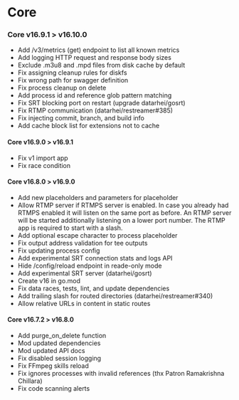 # Core

### Core v16.9.1 > v16.10.0

-   Add /v3/metrics (get) endpoint to list all known metrics
-   Add logging HTTP request and response body sizes
-   Exclude .m3u8 and .mpd files from disk cache by default
-   Fix assigning cleanup rules for diskfs
-   Fix wrong path for swagger definition
-   Fix process cleanup on delete
-   Add process id and reference glob pattern matching
-   Fix SRT blocking port on restart (upgrade datarhei/gosrt)
-   Fix RTMP communication (datarhei/restreamer#385)
-   Fix injecting commit, branch, and build info
-   Add cache block list for extensions not to cache

#### Core v16.9.0 > v16.9.1

-   Fix v1 import app
-   Fix race condition

#### Core v16.8.0 > v16.9.0

-   Add new placeholders and parameters for placeholder
-   Allow RTMP server if RTMPS server is enabled. In case you already had RTMPS enabled it will listen on the same port as before. An RTMP server will be started additionally listening on a lower port number. The RTMP app is required to start with a slash.
-   Add optional escape character to process placeholder
-   Fix output address validation for tee outputs
-   Fix updating process config
-   Add experimental SRT connection stats and logs API
-   Hide /config/reload endpoint in reade-only mode
-   Add experimental SRT server (datarhei/gosrt)
-   Create v16 in go.mod
-   Fix data races, tests, lint, and update dependencies
-   Add trailing slash for routed directories (datarhei/restreamer#340)
-   Allow relative URLs in content in static routes

#### Core v16.7.2 > v16.8.0

-   Add purge_on_delete function
-   Mod updated dependencies
-   Mod updated API docs
-   Fix disabled session logging
-   Fix FFmpeg skills reload
-   Fix ignores processes with invalid references (thx Patron Ramakrishna Chillara)
-   Fix code scanning alerts
